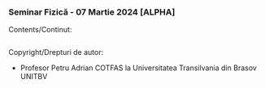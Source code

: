 ### Seminar Fizică - 07 Martie 2024 [ALPHA]

Contents/Continut: 

```sh
```

Copyright/Drepturi de autor:
* Profesor Petru Adrian COTFAS la Universitatea Transilvania din Brasov UNITBV
